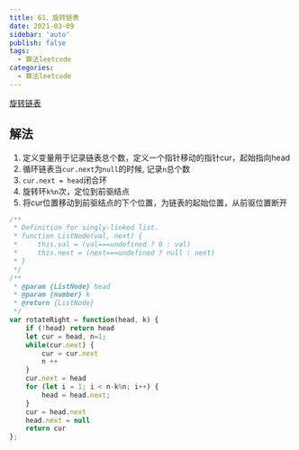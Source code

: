```yaml
---
title: 61、旋转链表
date: 2021-03-09
sidebar: 'auto'
publish: false
tags: 
  - 算法leetcode
categories:
  - 算法leetcode
---
```


[旋转链表](https://leetcode-cn.com/problems/rotate-list/)

## 解法
1. 定义变量用于记录链表总个数，定义一个指针移动的指针cur，起始指向head
2. 循环链表当`cur.next`为`null`的时候, 记录`n`总个数
3. `cur.next = head`闭合环
4. 旋转环`k%n`次，定位到前驱结点
5. 将cur位置移动到前驱结点的下个位置，为链表的起始位置，从前驱位置断开
```js
/**
 * Definition for singly-linked list.
 * function ListNode(val, next) {
 *     this.val = (val===undefined ? 0 : val)
 *     this.next = (next===undefined ? null : next)
 * }
 */
/**
 * @param {ListNode} head
 * @param {number} k
 * @return {ListNode}
 */
var rotateRight = function(head, k) {
    if (!head) return head
    let cur = head, n=1;
    while(cur.next) {
        cur = cur.next
        n ++
    }
    cur.next = head
    for (let i = 1; i < n-k%n; i++) {
        head = head.next;
    }
    cur = head.next
    head.next = null
    return cur
};
```
